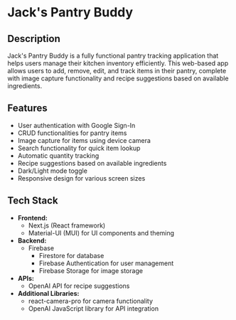 # Jack's Pantry Buddy

## Description
Jack's Pantry Buddy is a fully functional pantry tracking application that helps users manage their kitchen inventory efficiently. This web-based app allows users to add, remove, edit, and track items in their pantry, complete with image capture functionality and recipe suggestions based on available ingredients.

## Features
- User authentication with Google Sign-In
- CRUD functionalities for pantry items
- Image capture for items using device camera
- Search functionality for quick item lookup
- Automatic quantity tracking
- Recipe suggestions based on available ingredients
- Dark/Light mode toggle
- Responsive design for various screen sizes

## Tech Stack
- **Frontend:**
  - Next.js (React framework)
  - Material-UI (MUI) for UI components and theming
- **Backend:**
  - Firebase
    - Firestore for database
    - Firebase Authentication for user management
    - Firebase Storage for image storage
- **APIs:**
  - OpenAI API for recipe suggestions
- **Additional Libraries:**
  - react-camera-pro for camera functionality
  - OpenAI JavaScript library for API integration
